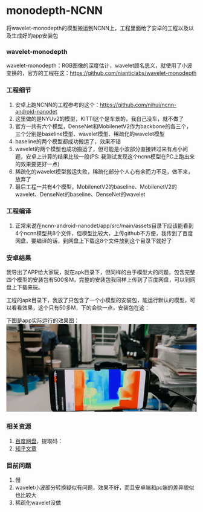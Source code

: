 # monodepth-NCNN
将wavelet-monodepth的模型搬运到NCNN上，工程里面给了安卓的工程以及以及生成好的app安装包
### wavelet-monodepth
wavelet-monodepth：RGB图像的深度估计，wavelet顾名思义，就使用了小波变换的，官方的工程在这：https://github.com/nianticlabs/wavelet-monodepth
### 工程细节
1. 安卓上跑NCNN的工程参考的这个：https://github.com/nihui/ncnn-android-nanodet
2. 这里做的是NYUv2的模型，KITTI这个是车景的，我自己没车，就不做了
3. 官方一共有六个模型，DenseNet和MobilenetV2作为backbone的各三个，三个分别是baseline模型、wavelet模型、稀疏化的wavelet模型
4. baseline的两个模型都成功搬运了，效果不错
5. wavelet的两个模型也成功搬运了，但可能是小波部分直接转过来有点小问题，安卓上计算的结果比较一般(PS: 我测试发现这个ncnn模型在PC上跑出来的效果要更好一点)
6. 稀疏化的wavelet模型搬运失败，稀疏化部分个人心有余而力不足，做不来，放弃了
7. 最后工程一共有4个模型，MobilenetV2的baseline、MobilenetV2的wavelet、DenseNet的baseline、DenseNet的wavelet
### 工程编译
1. 正常来说在ncnn-android-nanodet/app/src/main/assets目录下应该能看到4个ncnn模型共8个文件，但模型比较大，上传github不方便，我传到了百度网盘，要编译的话，到网盘上下载这8个文件放到这个目录下就好了
### 安卓结果
我导出了APP给大家玩，就在apk目录下，但同样的由于模型大的问题，包含完整四个模型的安装包有500多M，完整的安装包我同样上传到了百度网盘，可以到网盘上下载来玩。

工程的apk目录下，我放了只包含了一个小模型的安装包，能运行默认的模型，可以看看效果，这个只有50多M，下的会快一点，安装包在这：

下图是app实际运行的效果图：
![image](./demo.jpg)
### 相关资源
1. [百度网盘]()，提取码：
2. [知乎文章]()
### 目前问题
1. 慢
2. wavelet小波部分转换疑似有问题，效果不好，而且安卓端和pc端的差异貌似也比较大
3. 稀疏化wavelet没做